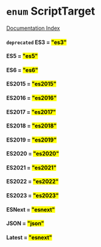 # `enum` ScriptTarget

[Documentation Index](../README.md)

#### `deprecated` ES3 = <mark>"es3"</mark>



#### ES5 = <mark>"es5"</mark>



#### ES6 = <mark>"es6"</mark>



#### ES2015 = <mark>"es2015"</mark>



#### ES2016 = <mark>"es2016"</mark>



#### ES2017 = <mark>"es2017"</mark>



#### ES2018 = <mark>"es2018"</mark>



#### ES2019 = <mark>"es2019"</mark>



#### ES2020 = <mark>"es2020"</mark>



#### ES2021 = <mark>"es2021"</mark>



#### ES2022 = <mark>"es2022"</mark>



#### ES2023 = <mark>"es2023"</mark>



#### ESNext = <mark>"esnext"</mark>



#### JSON = <mark>"json"</mark>



#### Latest = <mark>"esnext"</mark>



